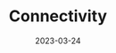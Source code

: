 ﻿---
title: Connectivity
toc: false
type: specs
layout:  package
date: "2023-03-24"
draft: false
specification: VEC
version: 2.0.2
documentType: "Recommendation"
elementType:  Package
menu:
  VEC-2.0.2:    
    identifier: connectivity
    weight: 1010 

# Prev/next pager order (if `docs_section_pager` enabled in `params.toml`)
weight: 1010
---
